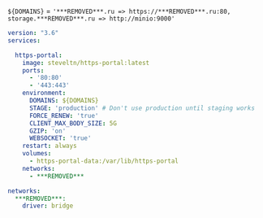 `${DOMAINS}` = `'***REMOVED***.ru => https://***REMOVED***.ru:80, storage.***REMOVED***.ru => http://minio:9000'`

```yaml
version: "3.6"
services:

  https-portal:
    image: steveltn/https-portal:latest
    ports:
      - '80:80'
      - '443:443'
    environment:
      DOMAINS: ${DOMAINS}
      STAGE: 'production' # Don't use production until staging works
      FORCE_RENEW: 'true'
      CLIENT_MAX_BODY_SIZE: 5G
      GZIP: 'on'
      WEBSOCKET: 'true'
    restart: always
    volumes: 
      - https-portal-data:/var/lib/https-portal
    networks:
      - ***REMOVED***

networks:
  ***REMOVED***:
    driver: bridge
```
